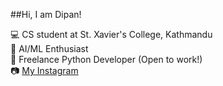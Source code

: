 ##Hi, I am Dipan!

💻 CS student at St. Xavier's College, Kathmandu <br>
🦾 AI/ML Enthusiast <br>
🐍 Freelance Python Developer (Open to work!)<br>
📷 [My Instagram](https://www.instagram.com/dipan.kharel/) <br>
